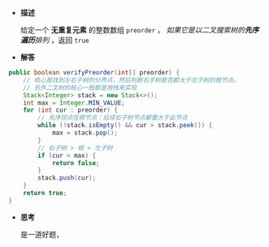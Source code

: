 
-  **描述**

	给定一个 **无重复元素** 的整数数组 `preorder` ， _如果它是以二叉搜索树的**先序遍历**排列_ ，返回 `true`

-  **解答**

```java
public boolean verifyPreorder(int[] preorder) {  
    // 核心是找到左右子树的分界点，然后判断右子树是否都大于左子树的根节点。
    // 另外二叉树的核心一般都是用栈来实现 
    Stack<Integer> stack = new Stack<>();  
    int max = Integer.MIN_VALUE;  
    for (int cur : preorder) {  
        // 先序拐点在根节点：后续右子树节点都要大于此节点  
        while (!stack.isEmpty() && cur > stack.peek()) {  
            max = stack.pop();  
        }  
        // 右子树 > 根 > 左子树  
        if (cur < max) {  
            return false;  
        }  
        stack.push(cur);  
    }  
    return true;  
}

```


-  **思考**

	是一道好题，